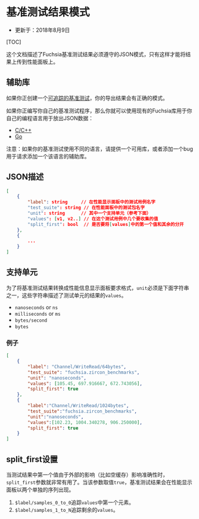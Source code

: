 <!--
# Benchmark Results Schema

* Updated: 2018 August 9

[TOC]

This document describes the JSON schema that Fuchsia benchmark results must
follow in order to be uploaded to the performance dashboard.
-->

# 基准测试结果模式

* 更新于：2018年8月9日

[TOC]

这个文档描述了Fuchsia基准测试结果必须遵守的JSON模式，只有这样才能将结果上传到性能面板上。

<!--
## Helper Libraries

If you're creating a [trace-based benchmark], your exported results will
already have the correct schema.

If you're writing your own benchmark program, then you can use the existing
Fuchsia libraries for your language for emitting the JSON data:

* [C/C++]
* [Go]

NOTE: If your benchmark is in a different language, please provide a reuseable
library or file a bug against IN to request one.

[C/C++]: https://fuchsia.googlesource.com/zircon/+/master/system/ulib/perftest
[Go]: https://fuchsia.googlesource.com/garnet/+/master/go/src/benchmarking
[Dart]: #
[trace-based benchmark]: trace_based_benchmarking.md
-->

## 辅助库

如果你正创建一个[可追踪的基准测试]，你的导出结果会有正确的模式。

如果你正编写你自己的基准测试程序，那么你就可以使用现有的Fuchsia库用于你自己的编程语言用于放出JSON数据：

* [C/C++]
* [Go]

注意：如果你的基准测试使用不同的语言，请提供一个可用库，或者添加一个bug用于请求添加一个该语言的辅助库。

[C/C++]: https://fuchsia.googlesource.com/zircon/+/master/system/ulib/perftest
[Go]: https://fuchsia.googlesource.com/garnet/+/master/go/src/benchmarking
[Dart]: #
[可追踪的基准测试]: trace_based_benchmarking.md

<!--
## JSON Description

```json
[
    {
        "label":       string     // Name of the test case in the performance dashboard.
        "test_suite":  string     // Name of the test suite in the performance dashboard.
        "unit":        string     // One of the supported units (see below)
        "values":      [v1, v2..] // Numeric values collected in this test case
        "split_first": bool       // Whether to split the first element in |values| from the rest.
    },
    {
        ...
    }
]
```
-->

## JSON描述

```json
[
    {
        "label": string     // 在性能显示面板中的测试用例名字
        "test_suite": string // 在性能面板中的测试包名字
        "unit": string      // 其中一个支持单元（参考下面）
        "values": [v1, v2..] // 在这个测试用例中几个要收集的值
        "split_first": bool  // 是否要将[values]中的第一个值和其余的分开
    },
    {
        ...
    }
]
```

<!--
## Supported Units:

In order to convert benchmark results to the format required by the performance
dashboard, `unit` must be one of the following strings, which describe the units
of the result's `values`.

* `nanoseconds`  or `ns`
* `milliseconds` or `ms`
* `bytes/second`
* `bytes`
-->

## 支持单元

为了将基准测试结果转换成性能信息显示面板要求格式，`unit`必须是下面字符串之一，这些字符串描述了测试单元的结果的`values`。

* `nanoseconds`  or `ns`
* `milliseconds` or `ms`
* `bytes/second`
* `bytes`

<!--
### Example

```json
[
    {
        "label": "Channel/WriteRead/64bytes",
        "test_suite": "fuchsia.zircon_benchmarks",
        "unit": "nanoseconds",
        "values": [105.45, 697.916667, 672.743056],
        "split_first": true
    },
    {
        "label":"Channel/WriteRead/1024bytes",
        "test_suite":"fuchsia.zircon_benchmarks",
        "unit":"nanoseconds",
        "values":[102.23, 1004.340278, 906.250000],
        "split_first": true
    }
]
```
-->

### 例子

```json
[
    {
        "label": "Channel/WriteRead/64bytes",
        "test_suite": "fuchsia.zircon_benchmarks",
        "unit": "nanoseconds",
        "values": [105.45, 697.916667, 672.743056],
        "split_first": true
    },
    {
        "label":"Channel/WriteRead/1024bytes",
        "test_suite":"fuchsia.zircon_benchmarks",
        "unit":"nanoseconds",
        "values":[102.23, 1004.340278, 906.250000],
        "split_first": true
    }
]
```

<!--
## split_first behavior

split_first is useful when the first value in the test results is usually skewed
due to external influence on the test (e.g. empty caches).  When true, benchmark
results will appear as two separate series in the performance dashboard:

1. `$label/samples_0_to_0` which tracks the first element in `values`, and
1. `$label/samples_1_to_N` which tracks the remaining `values`.
-->

## split_first设置

当测试结果中第一个值由于外部的影响（比如空缓存）影响准确性时，`split_first`参数就非常有用了。当该参数取值`true`，基准测试结果会在性能显示面板以两个单独的序列出现。

1. `$label/samples_0_to_0`追踪`values`中第一个元素。
2. `$label/samples_1_to_N`追踪剩余的`values`。

